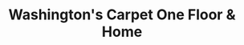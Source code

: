 ---
title: "Washington's Carpet One Floor & Home"
url: /mansfield/washingtons-carpet-one-floor-und-home/
shop: Teppiche
---